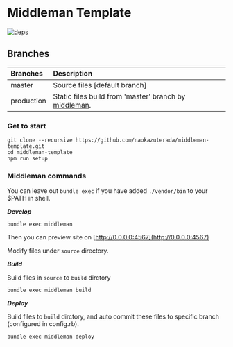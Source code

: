 # Middleman Template

[![deps][deps]][deps-url]

## Branches

| Branches   | Description |
|:-----------|:------------|
| master     | Source files [default branch] |
| production | Static files build from 'master' branch by [middleman](http://middlemanapp.com/jp/). |

### Get to start

```
git clone --recursive https://github.com/naokazuterada/middleman-template.git
cd middleman-template
npm run setup
```

### Middleman commands

You can leave out `bundle exec` if you have added `./vendor/bin` to your $PATH in shell.

***Develop***

```
bundle exec middleman
```

Then you can preview site on [http://0.0.0.0:4567](http://0.0.0.0:4567)

Modify files under `source` directory.


***Build***

Build files in `source` to `build` dirctory

```
bundle exec middleman build
```

***Deploy***

Build files to `build` dirctory, and auto commit these files to specific branch (configured in config.rb).

```
bundle exec middleman deploy
```

[deps]: https://img.shields.io/david/naokazuterada/middleman-template.svg
[deps-url]: https://david-dm.org/naokazuterada/middleman-template
